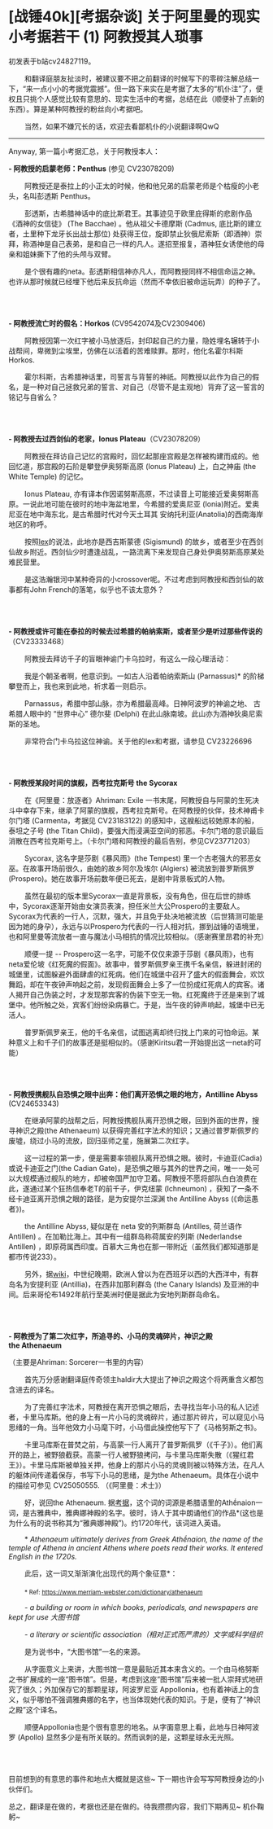 # [战锤40k][考据杂谈] 关于阿里曼的现实小考据若干 (1) 阿教授其人琐事

初发表于b站cv24827119。

        和翻译庭朋友扯淡时，被建议要不把之前翻译的时候写下的零碎注解总结一下，“来一点小小的考据党震撼”。但一路下来实在是考据了太多的“机仆注”了，便权且只挑个人感觉比较有意思的、现实生活中的考据，总结在此（顺便补了点新的东西）。算是某种阿教授的粉丝向小考据吧。

        当然，如果不嫌冗长的话，欢迎去看鄙机仆的小说翻译啊QwQ

---

Anyway, 第一篇小考据汇总，关于阿教授本人：

**- 阿教授的启蒙老师：Penthus** (参见 CV23078209)

        阿教授还是泰拉上的小正太的时候，他和他兄弟的启蒙老师是个枯瘦的小老头，名叫彭透斯 Penthus。

        彭透斯，古希腊神话中的底比斯君王。其事迹见于欧里庇得斯的悲剧作品《酒神的女信徒》 (The Bacchae) 。他从祖父卡德摩斯 (Cadmus, 底比斯的建立者，土里种下龙牙长出战士那位) 处获得王位，旋即禁止狄俄尼索斯（即酒神）崇拜，称酒神是自己表弟，是和自己一样的凡人。遂招至报复，酒神狂女诱使他的母亲和姐妹撕下了他的头颅与双臂。

        是个很有趣的neta。彭透斯相信神亦凡人，而阿教授同样不相信命运之神。也许从那时候就已经埋下他后来反抗命运（然而不幸依旧被命运玩弄）的种子了。

<br><br/>

**- 阿教授流亡时的假名：Horkos** (CV9542074及CV2309406)

        阿教授因第一次红字被小马放逐后，封印起自己的力量，隐姓埋名辗转于小战帮间，卑微到尘埃里，仿佛在以活着的苦难赎罪。那时，他化名霍尔科斯 Horkos.

        霍尔科斯，古希腊神话里，司誓言与背誓的神祇。阿教授以此作为自己的假名，是一种对自己拯救兄弟的誓言、对自己（尽管不是主观地）背弃了这一誓言的铭记与自省么？

<br><br/>

**- 阿教授去过西剑仙的老家，Ionus Plateau**（CV23078209）

        阿教授在拜访自己记忆的宫殿时，回忆起那座宫殿是怎样被构建而成的。他回忆道，那宫殿的石阶是攀登伊奥努斯高原 (Ionus Plateau) 上，白之神庙 (the White Temple) 的记忆。

        Ionus Plateau, 亦有译本作因诺努斯高原，不过读音上可能接近爱奥努斯高原。一说此地可能在彼时的地中海盆地里，今希腊的爱奥尼亚 (Ionia)附近。爱奥尼亚在地中海东北，是古希腊时代对今天土耳其 安纳托利亚(Anatolia)的西南海岸地区的称呼。 

        按照[lex](https://wh40k.lexicanum.com/wiki/Sigismund)的说法，此地亦是西吉斯蒙德 (Sigismund) 的故乡，或者至少在西剑仙故乡附近。西剑仙少时遭逢战乱，一路流离下来发现自己身处伊奥努斯高原某处难民营里。

        是这浩瀚银河中某种奇异的小crossover呢。不过考虑到阿教授和西剑仙的故事都有John French的落笔，似乎也不该太意外？

<br><br/>

**- 阿教授或许可能在泰拉的时候去过希腊的帕纳索斯，或者至少是听过那些传说的**（CV23333468）

        阿教授去拜访千子的盲眼神谕门卡乌拉时，有这么一段心理活动：

        我是个朝圣者啊，他意识到。一如古人沿着帕纳索斯山 (Parnassus)* 的阶梯攀登而上，我也来到此地，祈求着一则启示。

        Parnassus，希腊中部山脉，亦为希腊最高峰。日神阿波罗的神谕之地、 古希腊人眼中的 “世界中心” 德尔斐 (Delphi) 在此山脉南坡。此山亦为酒神狄奥尼索斯的圣地。

        非常符合门卡乌拉这位神谕。关于他的lex和考据，请参见 CV23226696

<br><br/>

**- 阿教授某段时间的旗舰，西考拉克斯号 the Sycorax**

        在《阿里曼：放逐者》Ahriman: Exile 一书末尾，阿教授自与阿蒙的生死决斗中幸存下来，继承了阿蒙的旗舰，西考拉克斯号。在阿教授的伙伴，技术神甫卡尔门塔 (Carmenta，考据见 CV23183122) 的感知中，这艘船远较她原本的船，泰坦之子号 (the Titan Child)，要强大而浸满亚空间的邪恶。卡尔门塔的意识最后消散在西考拉克斯号上。（卡尔门塔和阿教授的最后告别，参见CV23771203）

        Sycorax, 这名字是莎剧《暴风雨》(the Tempest) 里一个古老强大的邪恶女巫。在故事开场前很久，由她的故乡阿尔及埃尔 (Algiers) 被流放到普罗斯佩罗 (Prospero)。她在故事开场前数年便已死去，是剧中背景板式的人物。 

        虽然在最初的版本里Sycorax一直是背景板，没有角色，但在后世的排练中，Sycorax逐渐开始由女演员表演，担任米兰大公Prospero的主要敌人。Sycorax为代表的一行人，沉默，强大，并且免于处决地被流放（后世猜测可能是因为她的身孕），永远与以Prospero为代表的一行人相对抗，挪到战锤的语境里，也和阿里曼等流放者一直与魔法小马相抗的情况比较相似。（感谢赛里昂君的补充）

        顺便一提 -- Prospero这一名字，可能不仅仅来源于莎剧《暴风雨》，也有neta爱伦坡《红死魔的假面》。故事中，普罗斯佩罗亲王携千名亲信，躲进封闭的城堡里，试图躲避外面肆虐的红死病。他们在城堡中召开了盛大的假面舞会，欢饮舞蹈，却在午夜钟声响起之前，发现假面舞会上多了一位扮成红死病人的宾客。诸人揭开自己伪装之时，才发现那宾客的伪装下空无一物。红死魔终于还是来到了城堡中。他所触之处，宾客们纷纷染病暴亡。于是，当午夜的钟声响起，城堡中已无活人。

        普罗斯佩罗亲王，他的千名亲信，试图逃离却终归找上门来的可怕命运。某种意义上和千子们的故事还是挺相似的。（感谢Kiritsu君一开始提出这一neta的可能）

<br><br/>

**- 阿教授携舰队自恐惧之眼中出奔：他们离开恐惧之眼的地方，Antilline Abyss** (CV24653343)

        在继承阿蒙的战帮之后，阿教授携舰队离开恐惧之眼，回到外面的世界，搜寻神识之殿(the Athenaeum) 以获得完善红字法术的知识；又通过普罗斯佩罗的废墟，绕过小马的流放，回归巫师之星，施展第二次红字。

        这一过程的第一步，便是需要率领舰队离开恐惧之眼。彼时，卡迪亚(Cadia)或说卡迪亚之门(the Cadian Gate)，是恐惧之眼与其外的世界之间，唯一一处可以大规模通过舰队的地方，却被帝国严加守卫着。阿教授不愿将部队白白浪费在此，遂通过某个狂热信奉老T的前千子，伊克纽蒙 (Ichneumon) ，获知了一条不经卡迪亚离开恐惧之眼的路径，是为安提尔兰深渊 the Antilline Abyss (《命运愚者》)。

        the Antilline Abyss, 疑似是在 neta 安的列斯群岛 (Antilles, 荷兰语作 Antillen) 。在加勒比海上。其中有一组群岛称荷属安的列斯 (Nederlandse Antillen) ，即原荷属西印度。百慕大三角也在那一带附近（虽然我们都知道那是都市传说233）。

        另外，据[wiki](https://en.wikipedia.org/wiki/Antilles)，中世纪晚期，欧洲人曾以为在西班牙以西的大西洋中，有群岛名为安提利亚 (Antillia)，在西非加那利群岛 (the Canary Islands) 及亚洲的中间。后来哥伦布1492年航行至美洲时便是据此为安地列斯群岛命名。

<br><br/>

**- 阿教授为了第二次红字，所追寻的、小马的灵魂碎片，神识之殿 the Athenaeum**

（主要是Ahriman: Sorcerer一书里的内容）

        首先万分感谢翻译庭传奇领主haldir大大提出了神识之殿这个将两重含义都包含进去的译名。

        为了完善红字法术，阿教授在离开恐惧之眼后，去寻找当年小马的私人记述者，卡里马库斯。他的身上有一片小马的灵魂碎片，通过那片碎片，可以窥见小马思绪的一角。当年他效力小马麾下时，小马借此操控他写下了《马格努斯之书》。

        卡里马库斯在普焚之前，与高蒙一行人离开了普罗斯佩罗（《千子》）。他们离开的路上，被野狼截获。高蒙一行人被野狼拷问，与卡里马库斯失散（《猩红君王》）。卡里马库斯被单独关押，他身上的那片小马的灵魂则被以特殊方法，在凡人的躯体间传递着保存，书写下小马的思绪，是为the Athenaeum。具体在小说中的描绘可参见 CV25050555. （《阿里曼：术士》）

        好，说回the Athenaeum. 据[考据](https://www.dictionary.com/e/word-of-the-day/athenaeum-2018-12-06/)，这个词的词源是希腊语里的Athḗnaion一词，是古雅典中，雅典娜神殿的名字。彼时，诗人于其中朗诵他们的作品*(这也是为什么有的说书称其为“雅典娜神殿”)。约1720年代，该词进入英语。

        \* *Athenaeum ultimately derives from Greek Athḗnaion, the name of the temple of Athena in ancient Athens where poets read their works. It entered English in the 1720s.* 

        此后，这一词又渐渐演化出现代的两个象征意*：

        <sub>* Ref: https://www.merriam-webster.com/dictionary/athenaeum </sub>

        *- a building or room in which books, periodicals, and newspapers are kept for use 大图书馆*

        *- a literary or scientific association（相对正式而严肃的）文学或科学组织*

        是为说书中，“大图书馆”一名的来源。

        从字面意义上来讲，大图书馆一意是最贴近其本来含义的。一个由马格努斯之书扩展成的一座“图书馆”。但是，考虑到这座“图书馆”后来被一批人崇拜式地研究了很久；外加保存它的那颗星球，阿波罗尼亚 Appollonia，也有着神话上的含义，似乎哪怕不强调雅典娜的名字，也当体现她代表的知识。于是，便有了“神识之殿”这个译名。

        顺便Appollonia也是个很有意思的地名。从字面意思上看，此地与日神阿波罗 (Apollo) 显然多少是有所关联的。然而讽刺的是，这颗星球永无光照。

<br><br/>

目前想到的有意思的事件和地点大概就是这些~ 下一期也许会写写阿教授身边的小伙伴们。

总之，翻译是在做的，考据也还是在做的。待我攒攒内容，我们下期再见~ 机仆鞠躬~
